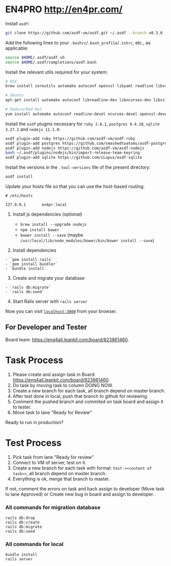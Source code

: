 # EN4PRO http://en4pr.com/

  Install `asdf`:

  ```bash
  git clone https://github.com/asdf-vm/asdf.git ~/.asdf --branch v0.3.0
  ```

  Add the following lines to your `.bashrc`/`.bash_profile`/`.zshrc`, etc., as applicable:

  ```bash
  source $HOME/.asdf/asdf.sh
  source $HOME/.asdf/completions/asdf.bash
  ```

  Install the relevant utils required for your system:

  ```bash
  # OSX
  brew install coreutils automake autoconf openssl libyaml readline libxslt libtool unixodbc gnupg gnupg2

  # Ubuntu
  apt-get install automake autoconf libreadline-dev libncurses-dev libssl-dev libyaml-dev libxslt-dev libffi-dev libtool unixodbc-dev

  # Fedora/Red Hat
  yum install automake autoconf readline-devel ncurses-devel openssl-devel libyaml-devel libxslt-devel libffi-devel libtool unixODBC-devel
  ```

  Install the `asdf` plugins necessary for `ruby 2.6.1`, `postgres 9.4.10`, `sqlite 3.27.2` and `nodejs 11.1.0`:

  ```bash
  asdf plugin-add ruby https://github.com/asdf-vm/asdf-ruby
  asdf plugin-add postgres https://github.com/smashedtoatoms/asdf-postgres
  asdf plugin-add nodejs https://github.com/asdf-vm/asdf-nodejs
  bash ~/.asdf/plugins/nodejs/bin/import-release-team-keyring
  asdf plugin-add sqlite https://github.com/cLupus/asdf-sqlite
  ```

  Install the versions in the `.tool-versions` file of the present directory:

  ```bash
  asdf install
  ```
  Update your hosts file so that you can use the host-based routing:

  ```
  # /etc/hosts

  127.0.0.1       en4pr.local
  ```
  

 1. Install js dependencies (optional)

    - `brew install --upgrade nodejs`
    - `npm install bower`
    - `bower install --save` (maybe `/usr/local/lib/node_modules/bower/bin/bower install --save`)

  2. Install dependencies

    - `gem install rails`
    - `gem install bundler`
    - `bundle install`

  3. Create and migrate your database 

    - `rails db:migrate`
    - `rails db:seed`

  4. Start Rails server with `rails server`

Now you can visit [`localhost:3000`](http://localhost:3000) from your browser.


## For Developer and Tester


Board team: https://eng4all.leankit.com/board/823861460.

# Task Process

  1. Please create and assign task in Board: https://eng4all.leankit.com/board/823861460.
  2. Do task by moving task to column DOING NOW.
  3. Create a new branch for each task, all branch  depend on master branch.
  4. After test done in local, push that branch to github for reviewing.
  5. Comment the pushed branch and commited on task board and assign it to tester.
  6. Move task to lane "Ready for Review"

Ready to run in production?

# Test Process

  1. Pick task from lane "Ready for review"
  2. Connect to VM of server, test on it.
  3. Create a new branch for each task with format: `test-<<content of task>>`, all branch  depend on master branch.  
  4. Everything is ok, merge that branch to master. 
  
  If not, comment the errors on task and back assign to developer (Move task to lane Approved) or Create new bug in board and assign to developer.


### All commands for migration database
```
rails db:drop
rails db:create
rails db:migrate
rails db:seed
```

### All commands for local
```
bundle install
rails server
```
